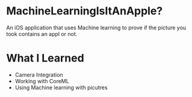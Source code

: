 # MachineLearningIsItAnApple?

An iOS application that uses Machine learning to prove if the picture you took contains an appl or not.

# What I Learned 

* Camera Integration
* Working with CoreML
* Using Machine learning with picutres

